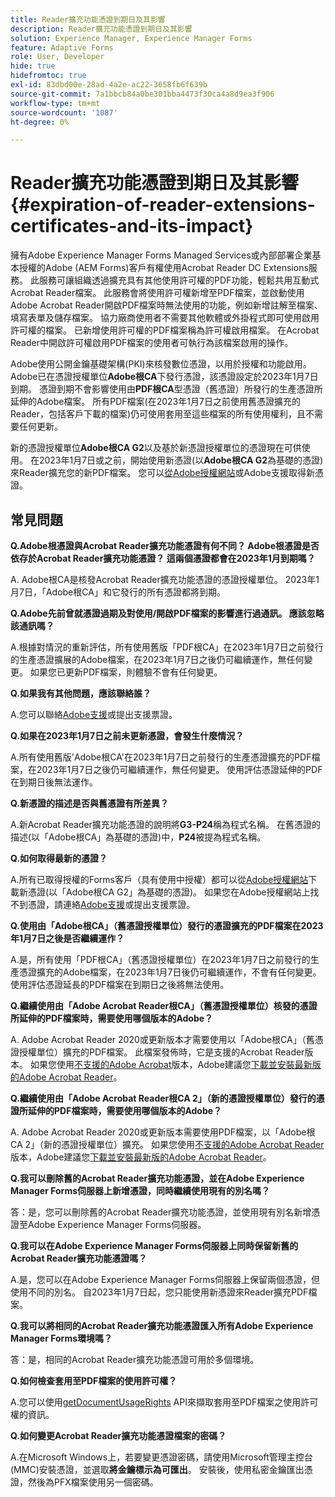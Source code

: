 ```yaml
---
title: Reader擴充功能憑證到期日及其影響
description: Reader擴充功能憑證到期日及其影響
solution: Experience Manager, Experience Manager Forms
feature: Adaptive Forms
role: User, Developer
hide: true
hidefromtoc: true
exl-id: 83dbd00e-28ad-4a2e-ac22-3658fb6f639b
source-git-commit: 7a1bbcb84a0be301bba4473f30ca4a8d9ea3f906
workflow-type: tm+mt
source-wordcount: '1087'
ht-degree: 0%

---
```


# Reader擴充功能憑證到期日及其影響 {#expiration-of-reader-extensions-certificates-and-its-impact}

擁有Adobe Experience Manager Forms Managed Services或內部部署企業基本授權的Adobe (AEM Forms)客戶有權使用Acrobat Reader DC Extensions服務。 此服務可讓組織透過擴充具有其他使用許可權的PDF功能，輕鬆共用互動式Acrobat Reader檔案。 此服務會將使用許可權新增至PDF檔案，並啟動使用Adobe Acrobat Reader開啟PDF檔案時無法使用的功能，例如新增註解至檔案、填寫表單及儲存檔案。 協力廠商使用者不需要其他軟體或外掛程式即可使用啟用許可權的檔案。 已新增使用許可權的PDF檔案稱為許可權啟用檔案。 在Acrobat Reader中開啟許可權啟用PDF檔案的使用者可執行為該檔案啟用的操作。

Adobe使用公開金鑰基礎架構(PKI)來核發數位憑證，以用於授權和功能啟用。 Adobe已在憑證授權單位&#x200B;**Adobe根CA**&#x200B;下發行憑證，該憑證設定於2023年1月7日到期。 憑證到期不會影響使用由&#x200B;**PDF根CA**&#x200B;型憑證（舊憑證）所發行的生產憑證所延伸的Adobe檔案。 所有PDF檔案(在2023年1月7日之前使用舊憑證擴充的Reader，包括客戶下載的檔案)仍可使用套用至這些檔案的所有使用權利，且不需要任何更新。

新的憑證授權單位&#x200B;**Adobe根CA G2**&#x200B;以及基於新憑證授權單位的憑證現在可供使用。 在2023年1月7日或之前，開始使用新憑證(以&#x200B;**Adobe根CA G2**&#x200B;為基礎的憑證)來Reader擴充您的新PDF檔案。  您可以[從Adobe授權網站](https://licensing.adobe.com/)或Adobe支援取得新憑證。

## 常見問題

**Q.Adobe根憑證與Acrobat Reader擴充功能憑證有何不同？ Adobe根憑證是否依存於Acrobat Reader擴充功能憑證？ 這兩個憑證都會在2023年1月到期嗎？**

A. Adobe根CA是核發Acrobat Reader擴充功能憑證的憑證授權單位。 2023年1月7日，「Adobe根CA」和它發行的所有憑證都將到期。

**Q.Adobe先前曾就憑證過期及對使用/開啟PDF檔案的影響進行過通訊。 應該忽略該通訊嗎？**

A.根據對情況的重新評估，所有使用舊版「PDF根CA」在2023年1月7日之前發行的生產憑證擴展的Adobe檔案，在2023年1月7日之後仍可繼續運作，無任何變更。 如果您已更新PDF檔案，則體驗不會有任何變更。

**Q.如果我有其他問題，應該聯絡誰？**

A.您可以聯絡[Adobe支援](https://experienceleague.adobe.com/zh-hant?support-solution=Experience+Manager#support)或提出支援票證。

**Q.如果在2023年1月7日之前未更新憑證，會發生什麼情況？**

A.所有使用舊版&#39;Adobe根CA&#39;在2023年1月7日之前發行的生產憑證擴充的PDF檔案，在2023年1月7日之後仍可繼續運作，無任何變更。 使用評估憑證延伸的PDF在到期日後無法運作。

**Q.新憑證的描述是否與舊憑證有所差異？**

A.新Acrobat Reader擴充功能憑證的說明將&#x200B;**G3-P24**&#x200B;稱為程式名稱。 在舊憑證的描述(以「Adobe根CA」為基礎的憑證)中，**P24**&#x200B;被提為程式名稱。

**Q.如何取得最新的憑證？**

A.所有已取得授權的Forms客戶（具有使用中授權）都可以從[Adobe授權網站](https://licensing.adobe.com/)下載新憑證(以「Adobe根CA G2」為基礎的憑證)。 如果您在Adobe授權網站上找不到憑證，請連絡[Adobe支援](https://experienceleague.adobe.com/zh-hant?support-solution=Experience+Manager&lang=en#support)或提出支援票證。

**Q.使用由「Adobe根CA」（舊憑證授權單位）發行的憑證擴充的PDF檔案在2023年1月7日之後是否繼續運作？**

A.是，所有使用「PDF根CA」（舊憑證授權單位）在2023年1月7日之前發行的生產憑證擴充的Adobe檔案，在2023年1月7日後仍可繼續運作，不會有任何變更。 使用評估憑證延長的PDF檔案在到期日之後將無法使用。

**Q.繼續使用由「Adobe Acrobat Reader根CA」（舊憑證授權單位）核發的憑證所延伸的PDF檔案時，需要使用哪個版本的Adobe？**

A. Adobe Acrobat Reader 2020或更新版本才需要使用以「Adobe根CA」（舊憑證授權單位）擴充的PDF檔案。 此檔案發佈時，它是支援的Acrobat Reader版本。 如果您使用[不支援的Adobe Acrobat](https://helpx.adobe.com/tw/support/programs/eol-matrix.html)版本，Adobe建議您[下載並安裝最新版的Adobe Acrobat Reader](https://get.adobe.com/reader/)。

**Q.繼續使用由「Adobe Acrobat Reader根CA 2」（新的憑證授權單位）發行的憑證所延伸的PDF檔案時，需要使用哪個版本的Adobe？**

A. Adobe Acrobat Reader 2020或更新版本需要使用PDF檔案，以「Adobe根CA 2」（新的憑證授權單位）擴充。 如果您使用[不支援的Adobe Acrobat Reader](https://helpx.adobe.com/tw/support/programs/eol-matrix.html)版本，Adobe建議您[下載並安裝最新版的Adobe Acrobat Reader](https://get.adobe.com/reader/)。

**Q.我可以刪除舊的Acrobat Reader擴充功能憑證，並在Adobe Experience Manager Forms伺服器上新增憑證，同時繼續使用現有的別名嗎？**

答：是，您可以刪除舊的Acrobat Reader擴充功能憑證，並使用現有別名新增憑證至Adobe Experience Manager Forms伺服器。

**Q.我可以在Adobe Experience Manager Forms伺服器上同時保留新舊的Acrobat Reader擴充功能憑證嗎？**

A.是，您可以在Adobe Experience Manager Forms伺服器上保留兩個憑證，但使用不同的別名。 自2023年1月7日起，您只能使用新憑證來Reader擴充PDF檔案。

**Q.我可以將相同的Acrobat Reader擴充功能憑證匯入所有Adobe Experience Manager Forms環境嗎？**

答：是，相同的Acrobat Reader擴充功能憑證可用於多個環境。

**Q.如何檢查套用至PDF檔案的使用許可權？**

A.您可以使用[getDocumentUsageRights](/help/forms/developing/acrobat-reader-dc-extensions-service.md) API來擷取套用至PDF檔案之使用許可權的資訊。

**Q.如何變更Acrobat Reader擴充功能憑證檔案的密碼？**

A.在Microsoft Windows上，若要變更憑證密碼，請使用Microsoft管理主控台(MMC)安裝憑證，並選取&#x200B;**將金鑰標示為可匯出**。 安裝後，使用私密金鑰匯出憑證，然後為PFX檔案使用另一個密碼。


<!-- 
## Applying the certificates {#obtaning-and-applying-the-certificates} 

You can choose one of the following paths to apply latest certificates:

* [Updating certificates for an AEM Forms on JEE environment](#Updating-and-Applying-certificates-for-an-AEM-Forms-on-JEE-environment) 
* [Updating certificates for an AEM Forms on OSGi environment](#Updating-and-applying-certificates-for-an-AEM-Forms-on-OSGi-environment)

>[!NOTE]
>
>The document uses the term certificates and credentials interchangeably.

### Pre-requisites {#Pre-requisites}

Updating the certificates requires using actions available on AEM Forms administrator console and Reader Extension APIs provided by AEM Forms. The document is intended for users and administrators with knowledge of using Adobe Experience Manger Forms APIs. Before you start, ensure that: 

* the user has administrator rights on underlying AEM Forms environment. 
* the user has setup the [development environment](https://experienceleague.adobe.com/docs/experience-manager-65-lts/developing/devtools/howto-projects-eclipse.html) and has access to it.
* [obtain the certificates](#obtain-the-certificates).


### Obtain the certificates {#obtain-the-certificates}

The Rights credential is delivered as a digital certificate that contains the public key, the private key, and the password used to access the credential.

If your organization purchases a production version of Reader Extensions, the production Rights credential is delivered by Adobe Licensing Website (LWS). A production Rights credential is unique to your organization and can enable the specific usage rights that you require.

If you obtained Reader Extensions through a partner or software provider who integrated Reader Extensions into their software, the Rights credential is provided to you by that partner who, in turn, receives this credential from Adobe.

>[!NOTE]
>
>The Rights credential cannot be used for typical document signing or assertion of identity. For these applications, you can use a self-sign certificate or acquire an identity certificate from a Certificate Authority (CA).

The following types of Rights credentials are available:

**Customer Evaluation**: A credential with a short validity period that is provided to customers who want to evaluate Reader Extensions. Usage rights applied to documents using this credential expire when the credential expires. This type of credential is valid only for two to three months.

**Production**: A credential with a long validity period that is provided to customers who purchased the full product. Production credentials are unique to each customer but can be installed on multiple systems.

If you have already used certificates to reader extend PDF files, download a production certificate from [Adobe Licensing Website (LWS)](https://licensing.adobe.com/).

### Applying certificates for an AEM Forms on JEE environment {#Updating-and-Applying-certificates-for-an-AEM-Forms-on-JEE-environment} 

Applying new certificates on AEM Forms on JEE stack requires importing new credentials and applying usage rights. You can use admin console to import credentials and AEM Forms Reader Extension APIs to apply usage rights. 

#### Import and configure credentials 

You can use the Trust Store Management pages to import a new credential. The Trust Store may contain more than one Reader Extensions credential. Designate one of those credentials as the default Reader Extensions credential. The default credential is used when a Workbench user is unable to determine which credential to use during process creation. These rules apply to default credentials:

* If you import a Reader Extensions credential and the Trust Store contains no other Reader Extensions credentials, it is set as the default.
* If you import a Reader Extensions credential with the Default option selected, the default type is removed from an existing default credential. The imported credential becomes the default.
* You cannot delete a default Reader Extensions credential. To delete the default credential, first set another credential as the default. An exception to this rule is that if there is only one credential, you can delete it even though it is the default.
* You cannot update a default Reader Extensions credential.

To import the credentials: 

1. In administration console, click Settings > Trust Store Management > Local Credentials.
1. Click Import and, under Trust Store Type, select Acrobat Reader DC extensions Credential.
1. (Optional) To indicate that this credential is the default credential to use with Acrobat Reader DC extensions, select Default.
1. In the Alias box, type an identifier for the credential. This identifier is used as the display name for the credential in Acrobat Reader DC extensions. This alias is also used to access the credential programmatically using the AEM forms SDK.
1. Click Choose File to locate the credential, type the password of the credential, and then click OK.

If the error message "Failed to import credential due to either incorrect file format, or incorrect password" appears, verify that the password is valid.

You can also import and delete credentials programmatically. (See [Programming with AEM forms](../../developing/credentials.md).)

<!-- ### Remove usage rights from existing rights-enabled PDF documents

Remove usage rights from existing rights-enabled PDF documents before applying usage rights with latest credentials. AEM Forms on JEE provides APIs to remove usage rights. For detailed instructions, see [Removing Usage Rights from PDF Documents](../../developing/assigning-usage-rights.md#removing-usage-rights-from-pdf-documents).

To remove usage rights for AEM Forms on JEE processes developed in Workbench, see [Workbench Help](https://helpx.adobe.com/content/dam/help/en/experience-manager/6-5/forms/pdf/WorkbenchHelp.pdf). 

#### Apply the usage rights to PDF documents 

After importing new credentials, you can apply usage rights to PDF documents using the Acrobat Reader DC extensions Java Client API and web service.  For details, see [Applying Usage Rights to PDF Documents](../../developing/assigning-usage-rights.md#applying-usage-rights-to-pdf-documents). 


### Applying certificates for an AEM Forms on OSGi environment {#Updating-and-applying-certificates-for-an-AEM-Forms-on-OSGi-environment}

Applying new certificates on AEM Forms on OSGi stack requires importing new credentials and applying usage rights. You can use admin console to import credentials and AEM Forms Reader Extension APIs to apply usage rights. 

#### Import credentials {#Import-credentials}

In an AEM Forms on OSGi environment, a Reader Extension credential is associated with fd-service user. Before adding credentials for fd-user key store, perform the following steps to create a key store: 

1. Log in to your AEM Author instance as an Administrator.
1. Go to **[!UICONTROL Tools]**> **[!UICONTROL Security]**>**[!UICONTROL Users]**.
1. Scroll down the list of users until you find fd-service user account.
1. Click **[!UICONTROL fd-service]** user.
1. Click keystore tab.
1. Click **[!UICONTROL Create KeyStore]**.
1. Set the KeyStore Access Password and save your settings to create the KeyStore password.

After creating the key-store, add credentials to fd-service user. The following video explains the steps: 

>[!VIDEO](https://images-tv.adobe.com/mpcv3/5577/8db8e554-f04b-4fae-8108-b9b5e0eb03ad_1627925794.854x480at800_h264.mp4)

The following command list the details of the pfx file. Before running the command, navigate to the directory that contains the .pfx file.

`keytool -v -list -storetype pkcs12 -keystore [name of your .pfx file]`

For example, keytool -v -list -storetype pkcs12 -keystore 1005566.pfx where 1005566.pfx is the name of my pfx file

<!-- ### Remove usage rights from existing rights-enabled PDF documents

Remove usage rights from existing rights-enabled PDF documents before applying usage rights with latest credentials. You can remove the usage rights for a document by invoking the removeUsageRights API from within the docAssuranceServiceAPI. For detailed information, see [Remove Usage Rights](/help/forms/using/aem-document-services-programmatically.md#removing-usage-rights) document.

#### Apply the usage rights to PDF documents 

To apply usage rights in an AEM Forms on OSGi environment, Create custom OSGi service to usage rights to the documents. You can also create a servlet with a POST method to return the reader extended PDF to the user. For detailed instructions, see [Applying Reader Extensions](https://experienceleague.adobe.com/docs/experience-manager-learn/forms/document-services/apply-reader-extension-rights-to-pdf.html?lang=zh-Hant).  -->
